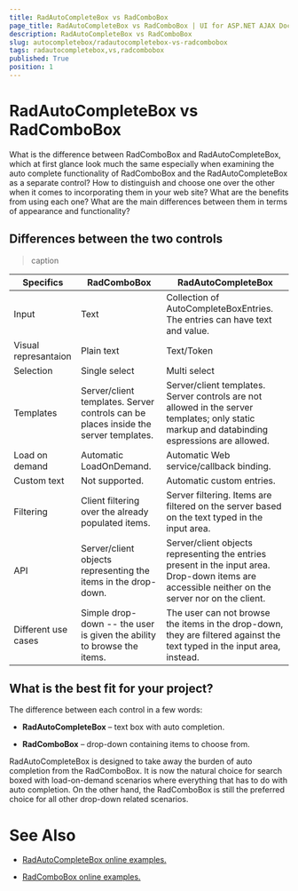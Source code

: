 ```yaml
---
title: RadAutoCompleteBox vs RadComboBox
page_title: RadAutoCompleteBox vs RadComboBox | UI for ASP.NET AJAX Documentation
description: RadAutoCompleteBox vs RadComboBox
slug: autocompletebox/radautocompletebox-vs-radcombobox
tags: radautocompletebox,vs,radcombobox
published: True
position: 1
---
```


# RadAutoCompleteBox vs RadComboBox



What is the difference between RadComboBox and RadAutoCompleteBox, which at first glance look much the same especially when examining the auto complete functionality of RadComboBox and the RadAutoCompleteBox as a separate control? How to distinguish and choose one over the other when it comes to incorporating them in your web site? What are the benefits from using each one? What are the main differences between them in terms of appearance and functionality?

## Differences between the two controls


>caption  

| Specifics | RadComboBox | RadAutoCompleteBox |
| ------ | ------ | ------ |
|Input|Text|Collection of AutoCompleteBoxEntries. The entries can have text and value.|
|Visual represantaion|Plain text|Text/Token|
|Selection|Single select|Multi select|
|Templates|Server/client templates. Server controls can be places inside the server templates.|Server/client templates. Server controls are not allowed in the server templates; only static markup and databinding espressions are allowed.|
|Load on demand|Automatic LoadOnDemand.|Automatic Web service/callback binding.|
|Custom text|Not supported.|Automatic custom entries.|
|Filtering|Client filtering over the already populated items.|Server filtering. Items are filtered on the server based on the text typed in the input area.|
|API|Server/client objects representing the items in the drop-down.|Server/client objects representing the entries present in the input area. Drop-down items are accessible neither on the server nor on the client.|
|Different use cases|Simple drop-down -- the user is given the ability to browse the items.|The user can not browse the items in the drop-down, they are filtered against the text typed in the input area, instead.|

## What is the best fit for your project?

The difference between each control in a few words:

* __RadAutoCompleteBox__ – text box with auto completion.

* __RadComboBox__ – drop-down containing items to choose from.

RadAutoCompleteBox is designed to take away the burden of auto completion from the RadComboBox. It is now the natural choice for search boxed with load-on-demand scenarios where everything that has to do with auto completion. On the other hand, the RadComboBox is still the preferred choice for all other drop-down related scenarios.

# See Also

 * [RadAutoCompleteBox online examples.](http://demos.telerik.com/aspnet-ajax/autocompletebox/examples/default/defaultcs.aspx)

 * [RadComboBox online examples.](http://demos.telerik.com/aspnet-ajax/combobox/examples/default/defaultcs.aspx)
